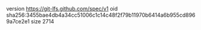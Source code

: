 version https://git-lfs.github.com/spec/v1
oid sha256:3455bae4db4a34cc51006c1c14c48f2f79b11970b6414a6b955cd8969a7ce2e1
size 2714
